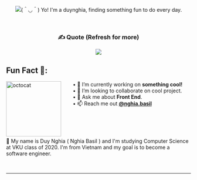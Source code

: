 <div align="center">

![(＾◡＾) Yo! I'm a duynghia, finding something fun to do every day.](<https://typograssy.deno.dev/api?text=(%EF%BC%BE%E2%97%A1%EF%BC%BE)%20Yo!%20I'm%20a%20duynghia,%20finding%20something%20fun%20to%20do%20every%20day.&speed=45&comment=>)

</div>

<br/>

<div align="center">

### ✍️ Quote (Refresh for more)
![](https://quotes-github-readme.vercel.app/api?type=horizontal&theme=radical)

</div>

## Fun Fact 🎈:
<!-- <img align="left" height="150" src="https://raw.githubusercontent.com/hicodersofficial/images/main/giphy%20(2).gif" style="margin-right: 2rem;"> -->
<img align="left" height="150" src="https://user-images.githubusercontent.com/69384657/179312151-fdabe3af-823f-41ab-a6d4-17a72af4e9e8.png" alt="octocat" style="margin-right: 2rem;" />

• 🔭 I’m currently working on <b>something cool!</b> <br/>
• 👯 I’m looking to collaborate on cool project.<br/>
• 💬 Ask me about <b>Front End</b>.<br/>
• 📫 Reach me out <a href="https://www.instagram.com/nghia.basil/"><b>@nghia.basil</b></a><br/>
</span>

<br />
<br />
<br />

👨 My name is Duy Nghia ( Nghia Basil ) and I'm studying Computer Science at VKU class of 2020. I'm from Vietnam and my goal is to become a software engineer.

<br/>

***
